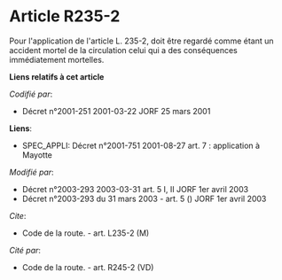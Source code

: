 # Article R235-2

Pour l'application de l'article L. 235-2, doit être regardé comme étant un accident mortel de la circulation celui qui a des
conséquences immédiatement mortelles.

**Liens relatifs à cet article**

_Codifié par_:

  - Décret n°2001-251 2001-03-22 JORF 25 mars 2001

**Liens**:

  - SPEC_APPLI: Décret n°2001-751 2001-08-27 art. 7 : application à Mayotte

_Modifié par_:

  - Décret n°2003-293 2003-03-31 art. 5 I, II JORF 1er avril 2003
  - Décret n°2003-293 du 31 mars 2003 - art. 5 () JORF 1er avril 2003

_Cite_:

  - Code de la route. - art. L235-2 (M)

_Cité par_:

  - Code de la route. - art. R245-2 (VD)
